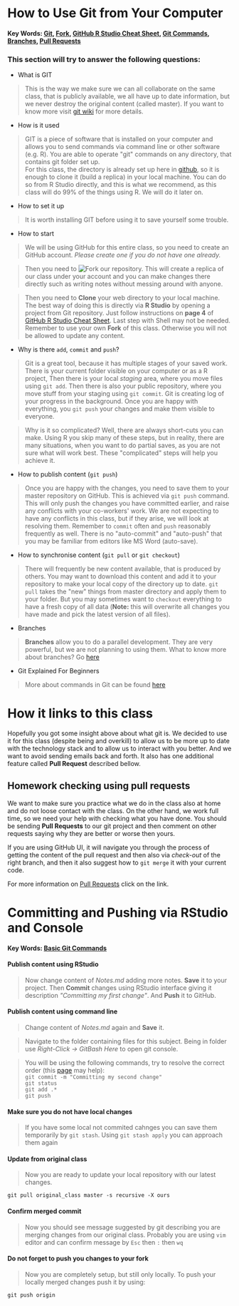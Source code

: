 # How to Use Git from Your Computer

#### Key Words: [Git](https://juristr.com/blog/2013/04/git-explained/), [Fork](https://help.github.com/articles/fork-a-repo/), [GitHub R Studio Cheat Sheet](http://www.audhalbritter.com/wp-content/uploads/2016/12/Github-%E2%80%93-R-studio-Cheat-Sheet.pdf), [Git Commands](https://education.github.com/git-cheat-sheet-education.pdf), [Branches](https://blog.thoughtram.io/git/rebase-book/2015/02/10/understanding-branches-in-git.html), [Pull Requests](https://help.github.com/articles/about-pull-requests/)  
### This section will try to answer the following questions:
* What is GIT
> This is the way we make sure we can all collaborate on the same class, that is publicly available, we all have up to date information, but we never destroy the original content (called master). If you want to know more visit [git wiki](https://en.wikipedia.org/wiki/Git) for more details.
* How is it used
> GIT is a piece of software that is installed on your computer and allows you to send commands via command line or other software (e.g. R). You are able to operate "git" commands on any directory, that contains git folder set up.  
> For this class, the directory is already set up here in [github](https://github.com/ex-man/GeneralInsurance_Class), so it is enough to clone it (build a replica) in your local machine. You can do so from R Studio directly, and this is what we recommend, as this class will do 99% of the things using R. We will do it later on.
* How to set it up
> It is worth installing GIT before using it to save yourself some trouble. 
* How to start
> We will be using GitHub for this entire class, so you need to create an GitHub account. *Please create one if you do not have one already.*

> Then you need to ![Fork](About_git_files/Fork.png) our repository. This will create a replica of our class under your account and you can make changes there directly such as writing notes without messing around with anyone. 

> Then you need to **Clone** your web directory to your local machine. The best way of doing this is directly via **R Studio** by opening a project from Git repository. Just follow instructions on **page 4** of [GitHub R Studio Cheat Sheet](http://www.audhalbritter.com/wp-content/uploads/2016/12/Github-%E2%80%93-R-studio-Cheat-Sheet.pdf). Last step with Shell may not be needed.
> Remember to use your own **Fork** of this class. Otherwise you will not be allowed to update any content.

* Why is there `add`, `commit` and `push`?
> Git is a great tool, because it has multiple stages of your saved work. 
> There is your current folder visible on your computer or as a R project, 
> Then there is your local *staging* area, where you move files using `git add`.
> Then there is also your public repository, where you move stuff from your staging using `git commit`. Git is creating log of your progress in the background.
> Once you are happy with everything, you `git push` your changes and make them visible to everyone.

> Why is it so complicated? Well, there are always short-cuts you can make. Using R you skip many of these steps, but in reality, there are many situations, when you want to do partial saves, as you are not sure what will work best. These "complicated" steps will help you achieve it.

* How to publish content (`git push`)
> Once you are happy with the changes, you need to save them to your master repository on GitHub. This is achieved via `git push` command. This will only push the changes you have committed earlier, and raise any conflicts with your co-workers' work. We are not expecting to have any conflicts in this class, but if they arise, we will look at resolving them. 
> Remember to `commit` often and `push` reasonably frequently as well. There is no "auto-commit" and "auto-push" that you may be familiar from editors like MS Word (auto-save).

* How to synchronise content (`git pull` or `git checkout`)
> There will frequently be new content available, that is produced by others. You may want to download this content and add it to your repository to make your local copy of the directory up to date. `git pull` takes the "new" things from master directory and apply them to your folder. But you may sometimes want to `checkout` everything to have a fresh copy of all data (**Note:** this will overwrite all changes you have made and pick the latest version of all files).

* Branches
> **Branches** allow you to do a parallel development. They are very powerful, but we are  not planning to using them. What to know more about branches? Go [here](https://blog.thoughtram.io/git/rebase-book/2015/02/10/understanding-branches-in-git.html)

* Git Explained For Beginners
> More about commands in Git can be found [here](https://juristr.com/blog/2013/04/git-explained/)

# How it links to this class
Hopefully you got some insight above about what git is. We decided to use it for this class (despite being and overkill) to allow us to be more up to date with the technology stack and to allow us to interact with you better. And we want to avoid sending emails back and forth. It also has one additional feature called **Pull Request** described bellow. 

## Homework checking using pull requests
We want to make sure you practice what we do in the class also at home and do not loose contact with the class. On the other hand, we work full time, so we need your help with checking what you have done. You should be sending **Pull Requests** to our git project and then comment on other requests saying why they are better or worse then yours.

If you are using GitHub UI, it will navigate you through the process of getting the content of the pull request and then also via *check-out* of the right branch, and then it also suggest how to `git merge` it with your current code.

For more information on [Pull Requests](https://help.github.com/articles/about-pull-requests/) click on the link.

# Committing and Pushing via RStudio and Console

#### Key Words: [Basic Git Commands](https://www.quora.com/How-many-git-commands-are-there-Do-I-need-to-know-them-all-to-have-good-knowledge-of-git)

#### Publish content using RStudio
> Now change content of *Notes.md* adding more notes. **Save** it to your project. Then **Commit** changes using RStudio interface giving it description *"Committing my first change"*. And **Push** it to GitHub.

#### Publish content using command line
> Change content of *Notes.md* again and **Save** it.  

> Navigate to the folder containing files for this subject. Being in folder use *Right-Click -> GitBash Here* to open git console.

> You will be using the following commands, try to resolve the correct order (this [page](https://www.quora.com/How-many-git-commands-are-there-Do-I-need-to-know-them-all-to-have-good-knowledge-of-git) may help):  
`git commit -m "Committing my second change"`  
`git status`  
`git add .*`  
`git push`  

#### Make sure you do not have local changes
> If you have some local not commited cahnges you can save them temporarily by `git stash`. Using `git stash apply` you can approach them again

#### Update from original class
> Now you are ready to update your local repository with our latest changes.

`git pull original_class master -s recursive -X ours`

#### Confirm merged commit
> Now you should see message suggested by git describing you are merging changes from our original class. Probably you are using `vim` editor and can confirm message by `Esc` then `:` then `wq`

#### Do not forget to push you changes to your fork
> Now you are completely setup, but still only locally. To push your locally merged changes push it by using: 

`git push origin`
